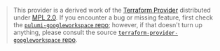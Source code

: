 > This provider is a derived work of the [Terraform Provider](https://github.com/hashicorp/terraform-provider-googleworkspace)
> distributed under [MPL 2.0](https://www.mozilla.org/en-US/MPL/2.0/). If you encounter a bug or missing feature,
> first check the [`pulumi-googleworkspace` repo](https://github.com/lihram/pulumi-googleworkspace/issues); however, if that doesn't turn up anything,
> please consult the source [`terraform-provider-googleworkspace` repo](https://github.com/hashicorp/terraform-provider-googleworkspace/issues).